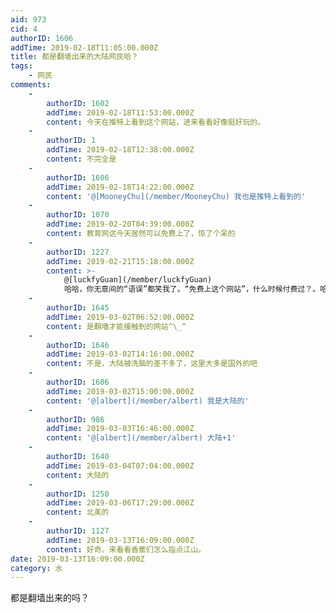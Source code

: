 ```yaml
---
aid: 973
cid: 4
authorID: 1606
addTime: 2019-02-18T11:05:00.000Z
title: 都是翻墙出来的大陆网民哈？
tags:
    - 网民
comments:
    -
        authorID: 1602
        addTime: 2019-02-18T11:53:00.000Z
        content: 今天在推特上看到这个网站，进来看看好像挺好玩的。
    -
        authorID: 1
        addTime: 2019-02-18T12:38:00.000Z
        content: 不完全是
    -
        authorID: 1606
        addTime: 2019-02-18T14:22:00.000Z
        content: '@[MooneyChu](/member/MooneyChu) 我也是推特上看到的'
    -
        authorID: 1070
        addTime: 2019-02-20T04:39:00.000Z
        content: 教育网这今天居然可以免费上了，惊了个呆的
    -
        authorID: 1227
        addTime: 2019-02-21T15:18:00.000Z
        content: >-
            @[luckfyGuan](/member/luckfyGuan)
            哈哈，你无意间的“语误”都笑我了。“免费上这个网站”，什么时候付费过？。哈哈哈哈
    -
        authorID: 1645
        addTime: 2019-03-02T06:52:00.000Z
        content: 是翻墙才能接触到的网站^\_^
    -
        authorID: 1646
        addTime: 2019-03-02T14:16:00.000Z
        content: 不是，大陆被洗脑的差不多了，这里大多是国外的吧
    -
        authorID: 1606
        addTime: 2019-03-02T15:00:00.000Z
        content: '@[albert](/member/albert) 我是大陆的'
    -
        authorID: 986
        addTime: 2019-03-03T16:46:00.000Z
        content: '@[albert](/member/albert) 大陆+1'
    -
        authorID: 1640
        addTime: 2019-03-04T07:04:00.000Z
        content: 大陆的
    -
        authorID: 1250
        addTime: 2019-03-06T17:29:00.000Z
        content: 北美的
    -
        authorID: 1127
        addTime: 2019-03-13T16:09:00.000Z
        content: 好奇。来看看香蕉们怎么指点江山。
date: 2019-03-13T16:09:00.000Z
category: 水
---
```


都是翻墙出来的吗？
